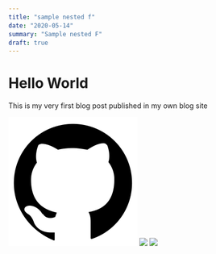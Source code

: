 ```yaml
---
title: "sample nested f"
date: "2020-05-14"
summary: "Sample nested F"
draft: true
---
```


# Hello World

This is my very first blog post published in my own blog site

![](github-153-675523.png)
![](mepref.gif)
![](https://pandao.github.io/editor.md/examples/images/8.jpg)